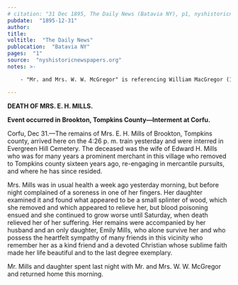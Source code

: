 ```yaml
---
# citation: "31 Dec 1895, The Daily News (Batavia NY), p1, nyshistoricnewspapers.org"
pubdate:  "1895-12-31"
author: 
title: 
voltitle:  "The Daily News"
publocation:  "Batavia NY"
pages:  "1"
source:  "nyshistoricnewspapers.org"
notes: >-

    - "Mr. and Mrs. W. W. McGregor" is referencing William MacGregor (10 Oct 1822 to 06 Nov 1915) and [Lucy Ann (Sumner) MacGregor](https://www.findagrave.com/memorial/75957932/lucy-ann-macgregor) (unknown to 18 May 1910). The MacGregor's name is at times misspelled as McGregor. The map of Corfu from 1876 shows the MacGregors lived across the street from the former Mills' home in Corfu.

---
```

**DEATH OF MRS. E. H. MILLS.**

**Event occurred in Brookton, Tompkins County—Interment at Corfu.**

Corfu, Dec 31.—The remains of Mrs. E. H. Mills of Brookton, Tompkins county, arrived here on the 4:26 p. m. train yesterday and were interred in Evergreen Hill Cemetery. The deceased was the wife of Edward H. Mills who was for many years a prominent merchant in this village who removed to Tompkins county sixteen years ago, re-engaging in mercantile pursuits, and where he has since resided.

Mrs. Mills was in usual health a week ago yesterday morning, but before night complained of a soreness in one of her fingers. Her daughter examined it and found what appeared to be a small splinter of wood, which she removed and which appeared to relieve her, but blood poisoning ensued and she continued to grow worse until Saturday, when death relieved her of her suffering. Her remains were accompanied by her husband and an only daughter, Emily Mills, who alone survive her and who possess the heartfelt sympathy of many friends in this vicinity who remember her as a kind friend and a devoted Christian whose sublime faith made her life beautiful and to the last degree exemplary.

Mr. Mills and daughter spent last night with Mr. and Mrs. W. W. McGregor and returned home this morning.

